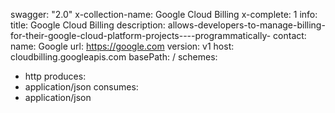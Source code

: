swagger: "2.0"
x-collection-name: Google Cloud Billing
x-complete: 1
info:
  title: Google Cloud Billing
  description: allows-developers-to-manage-billing-for-their-google-cloud-platform-projects----programmatically-
  contact:
    name: Google
    url: https://google.com
  version: v1
host: cloudbilling.googleapis.com
basePath: /
schemes:
- http
produces:
- application/json
consumes:
- application/json